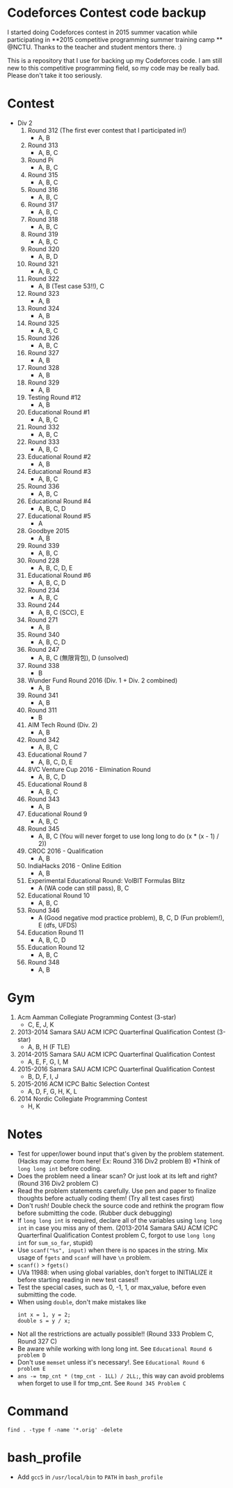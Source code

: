 # Codeforces Contest code backup

I started doing Codeforces contest in 2015 summer vacation while participating in **2015 competitive programming summer training camp ** @NCTU. Thanks to the teacher and student mentors there. :)

This is a repository that I use for backing up my Codeforces code. I am still new to this competitive programming field, so my code may be really bad. Please don't take it too seriously.

# Contest

* Div 2
    1. Round 312 (The first ever contest that I participated in!)
        * A, B
    2. Round 313
        * A, B, C
    3. Round Pi
        * A, B, C
    4. Round 315
        * A, B, C
    5. Round 316
        * A, B, C
    6. Round 317
        * A, B, C
    7. Round 318
        * A, B, C
    8. Round 319
        * A, B, C
    9. Round 320
        * A, B, D
    10. Round 321
        * A, B, C
    11. Round 322
        * A, B (Test case 53!!), C
    12. Round 323
        * A, B
    13. Round 324
        * A, B
    14. Round 325
        * A, B, C
    15. Round 326
        * A, B, C
    16. Round 327
        * A, B
    17. Round 328
        * A, B
    18. Round 329
        * A, B
    19. Testing Round #12
        * A, B
    20. Educational Round #1
        * A, B, C
    21. Round 332
        * A, B, C
    22. Round 333
        * A, B, C
    23. Educational Round #2
        * A, B
    24. Educational Round #3
        * A, B, C
    25. Round 336
        * A, B, C
    26. Educational Round #4
        * A, B, C, D
    27. Educational Round #5
        * A
    28. Goodbye 2015
        * A, B
    29. Round 339
        * A, B, C
    30. Round 228
        * A, B, C, D, E
    31. Educational Round #6
        * A, B, C, D
    32. Round 234
        * A, B, C
    33. Round 244
        * A, B, C (SCC), E
    34. Round 271
        * A, B
    35. Round 340
        * A, B, C, D
    36. Round 247
        * A, B, C (無限背包), D (unsolved)
    37. Round 338
        * B
    38. Wunder Fund Round 2016 (Div. 1 + Div. 2 combined)
        * A, B
    39. Round 341
        * A, B
    40. Round 311
        * B
    41. AIM Tech Round (Div. 2)
        * A, B
    42. Round 342
        * A, B, C
    43. Educational Round 7
        * A, B, C, D, E
    44. 8VC Venture Cup 2016 - Elimination Round
        * A, B, C, D
    45. Educational Round 8
        * A, B, C
    46. Round 343
        * A, B
    47. Educational Round 9
        * A, B, C
    48. Round 345
        * A, B, C (You will never forget to use long long to do (x * (x - 1) / 2))
    49. CROC 2016 - Qualification
        * A, B
    50. IndiaHacks 2016 - Online Edition
        * A, B
    51. Experimental Educational Round: VolBIT Formulas Blitz
        * A (WA code can still pass), B, C
    52. Educational Round 10
        * A, B, C
    53. Round 346
        * A (Good negative mod practice problem), B, C, D (Fun problem!), E (dfs, UFDS)
    54. Education Round 11
        * A, B, C, D
    55. Education Round 12
        * A, B, C
    56. Round 348
        * A, B

# Gym

1. Acm Aamman Collegiate Programming Contest (3-star)
    * C, E, J, K
2. 2013-2014 Samara SAU ACM ICPC Quarterfinal Qualification Contest (3-star)
    * A, B, H (F TLE)
3. 2014-2015 Samara SAU ACM ICPC Quarterfinal Qualification Contest
    * A, E, F, G, I, M
4. 2015-2016 Samara SAU ACM ICPC Quarterfinal Qualification Contest
    * B, D, F, I, J
5. 2015-2016 ACM ICPC Baltic Selection Contest
    * A, D, F, G, H, K, L
6. 2014 Nordic Collegiate Programming Contest
    * H, K

# Notes

* Test for upper/lower bound input that's given by the problem statement. (Hacks may come from here! Ex: Round 316 Div2 problem B)
*Think of `long long int` before coding.
* Does the problem need a linear scan? Or just look at its left and right? (Round 316 Div2 problem C)
* Read the problem statements carefully. Use pen and paper to finalize thoughts before actually coding them! (Try all test cases first)
* Don't rush! Double check the source code and rethink the program flow before submitting the code. (Rubber duck debugging)
* If `long long int` is required, declare all of the variables using `long long int` in case you miss any of them. (2013-2014 Samara SAU ACM ICPC Quarterfinal Qualification Contest problem C, forgot to use `long long int` for `sum_so_far`, stupid)
* Use `scanf("%s", input)` when there is no spaces in the string. Mix usage of `fgets` and `scanf` will have `\n` problem.
* `scanf()` > `fgets()`
* UVa 11988: when using global variables, don't forget to INITIALIZE it before starting reading in new test cases!!
* Test the special cases, such as 0, -1, 1, or max_value, before even submitting the code.
* When using `double`, don't make mistakes like
  ```
  int x = 1, y = 2;
  double s = y / x;
  ```
* Not all the restrictions are actually possible!! (Round 333 Problem C, Round 327 C)
* Be aware while working with long long int. See `Educational Round 6 problem D`
* Don't use `memset` unless it's necessary!. See `Educational Round 6 problem E`
* `ans -= tmp_cnt * (tmp_cnt - 1LL) / 2LL;`, this way can avoid problems when forget to use ll for tmp_cnt. See `Round 345 Problem C`


# Command

`find . -type f -name '*.orig' -delete`

# bash_profile

* Add `gcc5` in `/usr/local/bin` to `PATH` in `bash_profile`
